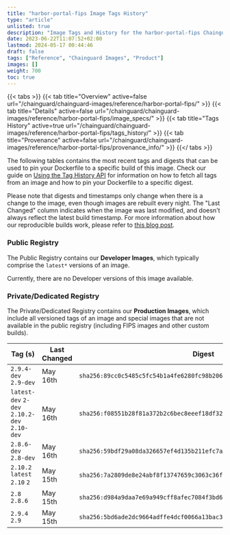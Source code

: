 ```yaml
---
title: "harbor-portal-fips Image Tags History"
type: "article"
unlisted: true
description: "Image Tags and History for the harbor-portal-fips Chainguard Image"
date: 2023-06-22T11:07:52+02:00
lastmod: 2024-05-17 00:44:46
draft: false
tags: ["Reference", "Chainguard Images", "Product"]
images: []
weight: 700
toc: true
---
```


{{< tabs >}}
{{< tab title="Overview" active=false url="/chainguard/chainguard-images/reference/harbor-portal-fips/" >}}
{{< tab title="Details" active=false url="/chainguard/chainguard-images/reference/harbor-portal-fips/image_specs/" >}}
{{< tab title="Tags History" active=true url="/chainguard/chainguard-images/reference/harbor-portal-fips/tags_history/" >}}
{{< tab title="Provenance" active=false url="/chainguard/chainguard-images/reference/harbor-portal-fips/provenance_info/" >}}
{{</ tabs >}}

The following tables contains the most recent tags and digests that can be used to pin your Dockerfile to a specific build of this image. Check our guide on [Using the Tag History API](/chainguard/chainguard-images/using-the-tag-history-api/) for information on how to fetch all tags from an image and how to pin your Dockerfile to a specific digest.

Please note that digests and timestamps only change when there is a change to the image, even though images are rebuilt every night. The "Last Changed" column indicates when the image was last modified, and doesn't always reflect the latest build timestamp. For more information about how our reproducible builds work, please refer to [this blog post](https://www.chainguard.dev/unchained/reproducing-chainguards-reproducible-image-builds).

### Public Registry
The Public Registry contains our **Developer Images**, which typically comprise the `latest*` versions of an image.

Currently, there are no Developer versions of this image available.

### Private/Dedicated Registry
The Private/Dedicated Registry contains our **Production Images**, which include all versioned tags of an image and special images that are not available in the public registry (including FIPS images and other custom builds).

| Tag (s)                                       | Last Changed | Digest                                                                    |
|-----------------------------------------------|--------------|---------------------------------------------------------------------------|
|  `2.9.4-dev` `2.9-dev`                        | May 16th     | `sha256:89cc0c5485c5fc54b1a4fe6280fc98b2069f0f313a37bbfcbda2e88a0fa35f67` |
|  `latest-dev` `2-dev` `2.10.2-dev` `2.10-dev` | May 16th     | `sha256:f08551b28f81a372b2c6bec8eeef18df32d8c00ad53d77b3ee5caadfb110b4d4` |
|  `2.8.6-dev` `2.8-dev`                        | May 16th     | `sha256:59bdf29a08da326657ef4d135b211efc7abf2431c3c014c2abcdfd8558d756f6` |
|  `2.10.2` `latest` `2.10` `2`                 | May 15th     | `sha256:7a2809de8e24abf8f13747659c3063c36f39bf02f28e960adc367b278bfb2ca9` |
|  `2.8` `2.8.6`                                | May 15th     | `sha256:d984a9daa7e69a949cff8afec7084f3bd698154404dad2e1599af911bac0db38` |
|  `2.9.4` `2.9`                                | May 15th     | `sha256:5bd6ade2dc9664adffe4dcf0066a13bac345e98f5f6ac072d40036fe54b40a31` |

